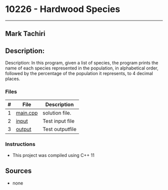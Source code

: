 # 10226 - Hardwood Species
---
## Mark Tachiri
## Description:
Description:  In this program, given a list of species, the program prints 
the name of each species represented in the population, in alphabetical order, 
followed by the percentage of the population it represents, to 4 decimal places.

### Files

|   #   | File                       | Description                                                |
| :---: | -------------------------- | ---------------------------------------------------------- |
|   1   | [main.cpp](./main.cpp)     | solution file.                                             |
|   2   | [input](./input.txt)       | Test input file                                            |
|   3   | [output](./output.txt)     | Test outputfile                                            |

### Instructions

- This project was compiled using C++ 11

## Sources
- none
